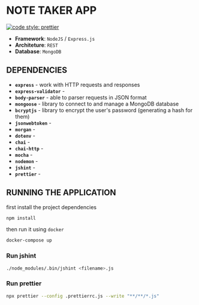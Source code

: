 
# NOTE TAKER APP

[![code style: prettier](https://img.shields.io/badge/code_style-prettier-ff69b4.svg?style=flat-square)](https://github.com/prettier/prettier)


- **Framework**: `NodeJS` / `Express.js`
- **Architeture**: `REST`
- **Database**: `MongoDB`


## DEPENDENCIES

- **`express`** - work with HTTP requests and responses
- **`express-validator`** - 
- **`body-parser`** - able to parser requests in JSON format
- **`mongoose`** - library to connect to and manage a MongoDB database
- **`bcryptjs`** - library to encrypt the user's password (generating a hash for them)
- **`jsonwebtoken`** - 
- **`morgan`** - 
- **`dotenv`** - 
- **`chai`** - 
- **`chai-http`** - 
- **`mocha`** - 
- **`nodemon`** - 
- **`jshint`** - 
- **`prettier`** - 


## RUNNING THE APPLICATION

first install the project dependencies
```sh
npm install
```

then run it using `docker`
```sh
docker-compose up
```

### Run jshint

```sh
./node_modules/.bin/jshint <filename>.js
```

### Run prettier

```sh
npx prettier --config .prettierrc.js --write "**/**/*.js"
```
